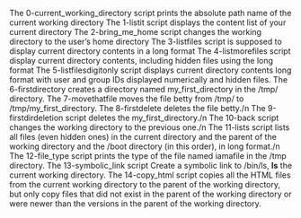The 0-current_working_directory script prints the absolute path name of the current working directory 
The 1-listit script displays the content list of your current directory
The 2-bring_me_home script changes the working directory to the user’s home directory
The 3-listfiles script is supposed to display current directory contents in a long format
The 4-listmorefiles script display current directory contents, including hidden files using the long format
The 5-listfilesdigitonly script displays current directory contents long format with user and group IDs displayed numerically and hidden files.
The 6-firstdirectory creates a directory named my_first_directory in the /tmp/ directory.
The 7-movethatfile moves the file betty from /tmp/ to /tmp/my_first_directory.
The 8-firstdelete deletes the file betty./n
The 9-firstdirdeletion script deletes the my_first_directory./n
The 10-back script changes the working directory to the previous one./n
The 11-lists script  lists all files (even hidden ones) in the current directory and the parent of the working directory and the /boot directory (in this order), in long format./n
The 12-file_type script prints the type of the file named iamafile in the /tmp directory.
The 13-symbolic_link script Create a symbolic link to /bin/ls, __ls__ the current working directory.
The 14-copy_html script copies all the HTML files from the current working directory to the parent of the working directory, but only copy files that did not exist in the parent of the working directory or were newer than the versions in the parent of the working directory.
